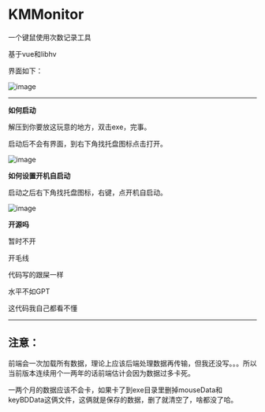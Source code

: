 # KMMonitor
一个键鼠使用次数记录工具

基于vue和libhv

界面如下：

![image](https://github.com/antonTwelve/KMMonitor/assets/88929910/f4ffa6cc-dddc-4249-ac8a-a8377d9adefd)

------

**如何启动**

解压到你要放这玩意的地方，双击exe，完事。

启动后不会有界面，到右下角找托盘图标点击打开。

![image](https://github.com/antonTwelve/KMMonitor/assets/88929910/6ced1f10-4c38-4d54-937b-843be1e1fb39)

**如何设置开机自启动**

启动之后右下角找托盘图标，右键，点开机自启动。

![image](https://github.com/antonTwelve/KMMonitor/assets/88929910/ccc1c88e-304a-49d9-9673-84d99a0def74)

**开源吗**

暂时不开

开毛线

代码写的跟屎一样

水平不如GPT

这代码我自己都看不懂

------

## 注意：

前端会一次加载所有数据，理论上应该后端处理数据再传输，但我还没写。。。所以当前版本连续用个一两年的话前端估计会因为数据过多卡死。

一两个月的数据应该不会卡，如果卡了到exe目录里删掉mouseData和keyBDData这俩文件，这俩就是保存的数据，删了就清空了，啥都没了哈。
